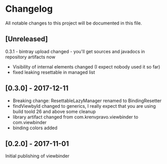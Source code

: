 ﻿# Changelog
All notable changes to this project will be documented in this file.

## [Unreleased]
0.3.1 - bintray upload changed - you'll get sources and javadocs in repository artifacts now
- Visibility of internal elements changed (I expect nobody used it so far)
- fixed leaking resettable in managed list

## [0.3.0] - 2017-12-11
- Breaking change: ResettableLazyManager renamed to BindingResetter
- findViewbyId changed to generics, I really expect that you are using build toold 26 and above
some cleanup
- library artifact changed from com.krenvpravo.viewbinder to com.viewbinder
- binding colors added

## [0.2.0] - 2017-11-01
Initial publishing of viewbinder
